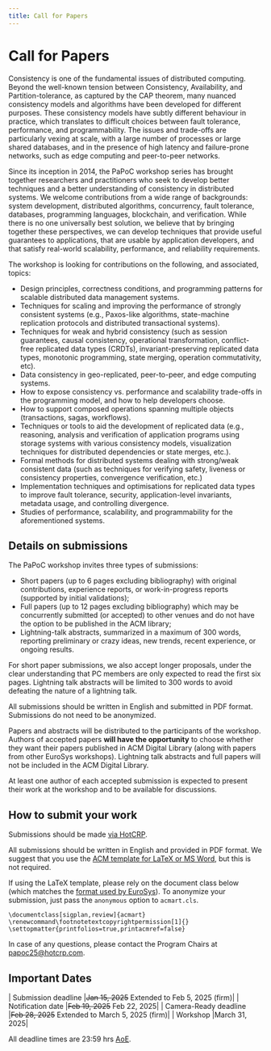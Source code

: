 ```yaml
---
title: Call for Papers
---
```


# Call for Papers

Consistency is one of the fundamental issues of distributed computing. 
Beyond the well-known tension between Consistency, Availability, and Partition-tolerance, as captured by the CAP theorem, many nuanced consistency models and algorithms have been developed for different purposes. 
These consistency models have subtly different behaviour in practice, which translates to difficult choices between fault tolerance, performance, and programmability.
The issues and trade-offs are particularly vexing at scale, with a large number of processes or large shared databases, and in the presence of high latency and failure-prone networks, such as edge computing and peer-to-peer networks.

Since its inception in 2014, the PaPoC workshop series has brought together researchers and practitioners who seek to develop better techniques and a better understanding of consistency in distributed systems. 
We welcome contributions from a wide range of backgrounds: system development, distributed algorithms, concurrency, fault tolerance, databases, programming languages, blockchain, and verification. 
While there is no one universally best solution, we believe that by bringing together these perspectives, we can develop techniques that provide useful guarantees to applications, that are usable by application developers, and that satisfy real-world scalability, performance, and reliability requirements.

The workshop is looking for contributions on the following, and associated, topics:

* Design principles, correctness conditions, and programming patterns for scalable distributed data management systems.
* Techniques for scaling and improving the performance of strongly consistent systems (e.g., Paxos-like algorithms, state-machine replication protocols and distributed transactional systems).
* Techniques for weak and hybrid consistency (such as session guarantees, causal consistency, operational transformation, conflict-free replicated data types (CRDTs), invariant-preserving replicated data types, monotonic programming, state merging, operation commutativity, etc).
* Data consistency in geo-replicated, peer-to-peer, and edge computing systems.
* How to expose consistency vs. performance and scalability trade-offs in the programming model, and how to help developers choose.
* How to support composed operations spanning multiple objects (transactions, sagas, workflows).
* Techniques or tools to aid the development of replicated data (e.g., reasoning, analysis and verification of application programs using storage systems with various consistency models, visualization techniques for distributed dependencies or state merges, etc.).
* Formal methods for distributed systems dealing with strong/weak consistent data (such as techniques for verifying safety, liveness or consistency properties, convergence verification, etc.) 
* Implementation techniques and optimisations for replicated data types to improve fault tolerance, security, application-level invariants, metadata usage, and controlling divergence.
* Studies of performance, scalability, and programmability for the aforementioned systems.


## Details on submissions

The PaPoC workshop invites three types of submissions: 
* Short papers (up to 6 pages excluding bibliography) with original contributions, experience reports, or work-in-progress reports (supported by initial validations); 
* Full papers (up to 12 pages excluding bibliography) which may be concurrently submitted (or accepted) to other venues and do not have the option to be published in the ACM library; 
* Lightning-talk abstracts, summarized in a maximum of 300 words, reporting preliminary or crazy ideas, new trends, recent experience, or ongoing results. 


For short paper submissions, we also accept longer proposals, under the clear understanding that PC members are only expected to read the first six pages. 
Lightning talk abstracts will be limited to 300 words to avoid defeating the nature of a lightning talk.

All submissions should be written in English and submitted in PDF format. Submissions do not need to be anonymized.

Papers and abstracts will be distributed to the participants of the workshop. Authors of accepted papers **will have the opportunity** to choose whether they want their papers published in ACM Digital Library (along with papers from other EuroSys workshops).  Lightning talk abstracts and full papers will not be included in the ACM Digital Library.

At least one author of each accepted submission is expected to present their work at the workshop and to be available for discussions.

## How to submit your work

Submissions should be made [via HotCRP](https://papoc25.hotcrp.com/).

All submissions should be written in English and provided in PDF format. 
We suggest that you use the [ACM template for LaTeX or MS Word](https://www.acm.org/publications/proceedings-template), but this is not required.

If using the LaTeX template, please rely on the document class below (which matches the [format used by EuroSys](https://github.com/papoc-workshop/2025/tree/main/welcome_acm_dl)). 
To anonymize your submission, just pass the `anonymous` option to `acmart.cls`.

	\documentclass[sigplan,review]{acmart}
	\renewcommand\footnotetextcopyrightpermission[1]{}
	\settopmatter{printfolios=true,printacmref=false}

In case of any questions, please contact the Program Chairs at [papoc25@hotcrp.com](mailto:papoc25@hotcrp.com).

## Important Dates

| Submission deadline   |~~Jan 15, 2025~~ Extended to Feb 5, 2025 (firm)|
| Notification date     |~~Feb 19, 2025~~ Feb 22, 2025|
| Camera-Ready deadline |~~Feb 28, 2025~~ Extended to March 5, 2025 (firm)|
| Workshop              |March 31, 2025|

All deadline times are 23:59 hrs
[AoE](https://www.timeanddate.com/time/zones/aoe).
